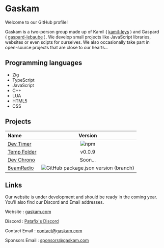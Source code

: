 # Gaskam

Welcome to our GitHub profile! 

Gaskam is a two-person group made up of Kamil ( [kamil-leys](https://github.com/orgs/gaskam/people/kamil-leys) ) and Gaspard ( [gaspard-lebaube](https://github.com/orgs/gaskam/people/gaspard-lebaube) ). We develop small projects like JavaScript libraries, websites or even scipts for ourselves. We also occasionally take part in open-source projects that are close to our hearts...  

## Programming languages

- Zig
- TypeScript
- JavaScript
- C++
- LUA
- HTML5
- CSS

## Projects

| Name | Version |
| :---- | :-------: |
| [Dev Timer](https://github.com/gaskam/dev-timer) | ![npm](https://img.shields.io/npm/v/dev-timer) |
| [Temp Folder](https://github.com/gaskam/temp-folder-tool) | v0.0.9 |
| [Dev Chrono](https://github.com/gaskam/dev-chrono) | Soon... |
| [BeamRadio](https://github.com/gaskam/BeamRadio) | ![GitHub package.json version (branch)](https://img.shields.io/github/package-json/v/gaskam/BeamRadio/main?label=GitHub) |

## Links

Our website is under development and should be ready in the coming year. You'll also find our Discord and Email addresses.

Website : [gaskam.com](https://gaskam.com/)

Discord : [Patafix's Discord](http://discord.gaskam.com/)

Contact Email : contact@gaskam.com

Sponsors Email : sponsors@gaskam.com
